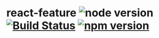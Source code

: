 # react-feature ![node version](https://img.shields.io/node/v/react-feature.svg) [![Build Status](https://travis-ci.org/pawelgalazka/react-feature.svg?branch=master)](https://travis-ci.org/pawelgalazka/react-feature) [![npm version](https://badge.fury.io/js/react-feature.svg)](https://badge.fury.io/js/react-feature)
